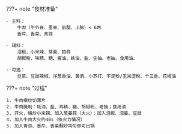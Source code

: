 ???+ note "食材准备"

    - 主料：
    	牛肉（牛外脊、里脊、前腿、上脑）< 6两
    	香芹、香菜、青蒜
    
    - 辅料：
    	泡椒、小米辣、芽姜、拍蒜
    	胡椒粉、味精、糖、酱油、蚝油、盐、生抽、老抽、食用油、
    
    - 可选：
    	韭菜、豆豉辣椒、洋葱香油、黄酒、小苏打、干淀粉/玉米淀粉、十三香、花椒油

???+ note "过程"

    1. 牛肉横纹切薄片
    2. 牛肉腌制：蚝油、盐、鸡精、糖、胡椒粉、老抽；食用油
    3. 开火，煸炒小米辣、加入葱姜蒜（大火）；加入泡椒、泡姜、豆豉
    4. 加入牛肉大火约40s（依火力情况）
    5. 加入青蒜、香芹、香菜翻炒均匀即可出锅﻿